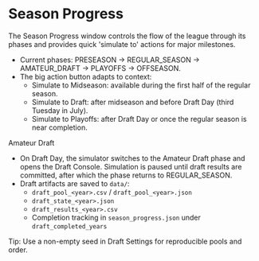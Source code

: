 # Season Progress

The Season Progress window controls the flow of the league through its phases
and provides quick 'simulate to' actions for major milestones.

- Current phases: PRESEASON -> REGULAR_SEASON -> AMATEUR_DRAFT -> PLAYOFFS -> OFFSEASON.
- The big action button adapts to context:
  - Simulate to Midseason: available during the first half of the regular season.
  - Simulate to Draft: after midseason and before Draft Day (third Tuesday in July).
  - Simulate to Playoffs: after Draft Day or once the regular season is near completion.

Amateur Draft
- On Draft Day, the simulator switches to the Amateur Draft phase and opens the
  Draft Console. Simulation is paused until draft results are committed, after
  which the phase returns to REGULAR_SEASON.
- Draft artifacts are saved to `data/`:
  - `draft_pool_<year>.csv` / `draft_pool_<year>.json`
  - `draft_state_<year>.json`
  - `draft_results_<year>.csv`
  - Completion tracking in `season_progress.json` under `draft_completed_years`

Tip: Use a non-empty seed in Draft Settings for reproducible pools and order.

